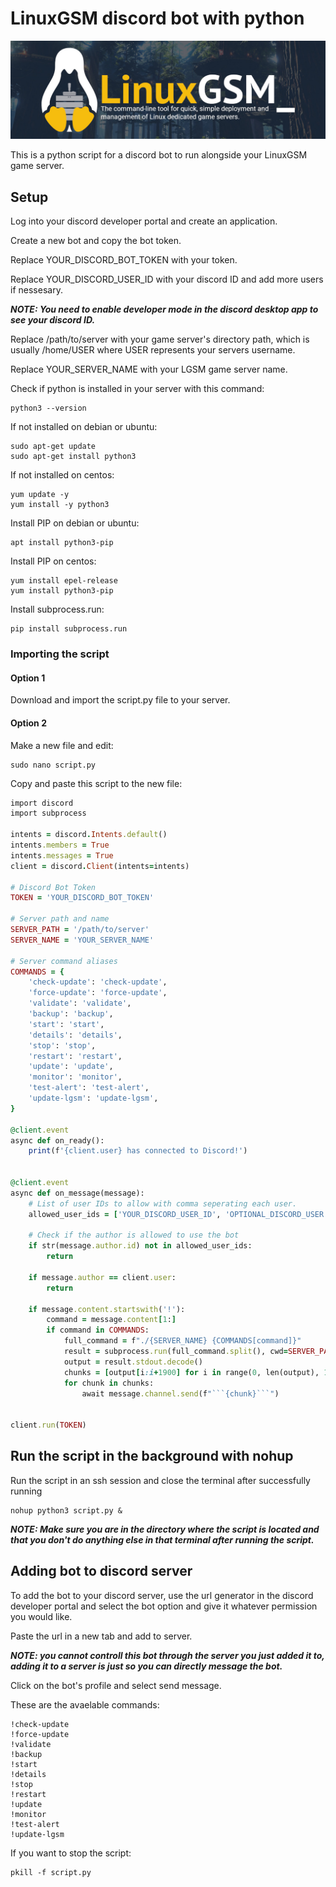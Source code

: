 # LinuxGSM discord bot with python
![alt text](https://github.com/sarangcr03/LinuxGSM-discord-bot/blob/main/linuxgsm_logo.jpeg?raw=true)

This is a python script for a discord bot to run alongside your LinuxGSM game server. 

## Setup

Log into your discord developer portal and create an application.

Create a new bot and copy the bot token.

Replace YOUR_DISCORD_BOT_TOKEN with your token.

Replace YOUR_DISCORD_USER_ID with your discord ID and add more users if nessesary.

***NOTE: You need to enable developer mode in the discord desktop app to see your discord ID.***

Replace /path/to/server with your game server's directory path, which is usually /home/USER where USER represents your servers username.

Replace YOUR_SERVER_NAME with your LGSM game server name. 

Check if python is installed in your server with this command:
```
python3 --version
```
If not installed on debian or ubuntu:
```
sudo apt-get update
sudo apt-get install python3
```
If not installed on centos:
```
yum update -y
yum install -y python3
```
Install PIP on debian or ubuntu:
```
apt install python3-pip
```
Install PIP on centos:
```
yum install epel-release 
yum install python3-pip
```
Install subprocess.run:
```
pip install subprocess.run
```
### Importing the script
#### Option 1

Download and import the script.py file to your server.

#### Option 2

Make a new file and edit:
```
sudo nano script.py
```
Copy and paste this script to the new file:

```ruby
import discord
import subprocess

intents = discord.Intents.default()
intents.members = True
intents.messages = True
client = discord.Client(intents=intents)

# Discord Bot Token
TOKEN = 'YOUR_DISCORD_BOT_TOKEN'

# Server path and name
SERVER_PATH = '/path/to/server'
SERVER_NAME = 'YOUR_SERVER_NAME'

# Server command aliases
COMMANDS = {
    'check-update': 'check-update',
    'force-update': 'force-update',
    'validate': 'validate',
    'backup': 'backup',
    'start': 'start',
    'details': 'details',
    'stop': 'stop',
    'restart': 'restart',
    'update': 'update',
    'monitor': 'monitor',
    'test-alert': 'test-alert',
    'update-lgsm': 'update-lgsm',
}

@client.event
async def on_ready():
    print(f'{client.user} has connected to Discord!')


@client.event
async def on_message(message):
    # List of user IDs to allow with comma seperating each user.
    allowed_user_ids = ['YOUR_DISCORD_USER_ID', 'OPTIONAL_DISCORD_USER']

    # Check if the author is allowed to use the bot
    if str(message.author.id) not in allowed_user_ids:
        return

    if message.author == client.user:
        return

    if message.content.startswith('!'):
        command = message.content[1:]
        if command in COMMANDS:
            full_command = f"./{SERVER_NAME} {COMMANDS[command]}"
            result = subprocess.run(full_command.split(), cwd=SERVER_PATH, stdout=subprocess.PIPE)
            output = result.stdout.decode()
            chunks = [output[i:i+1900] for i in range(0, len(output), 1900)]
            for chunk in chunks:
                await message.channel.send(f"```{chunk}```")


client.run(TOKEN)

```
## Run the script in the background with nohup

Run the script in an ssh session and close the terminal after successfully running
```
nohup python3 script.py &
```
***NOTE: Make sure you are in the directory where the script is located and that you don't do anything else in that terminal after running the script.***

## Adding bot to discord server

To add the bot to your discord server, use the url generator in the discord developer portal and select the bot option and give it whatever permission you would like.

Paste the url in a new tab and add to server.

***NOTE: you cannot controll this bot through the server you just added it to, adding it to a server is just so you can directly message the bot.***

Click on the bot's profile and select send message.

These are the avaelable commands:
```
!check-update
!force-update
!validate
!backup
!start
!details
!stop
!restart
!update
!monitor
!test-alert
!update-lgsm
```

If you want to stop the script:
```
pkill -f script.py
```


